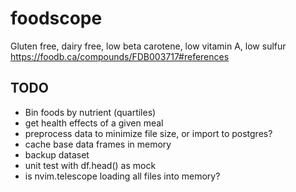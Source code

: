 # foodscope

Gluten free, dairy free, low beta carotene, low vitamin A, low sulfur
https://foodb.ca/compounds/FDB003717#references

## TODO
- Bin foods by nutrient (quartiles)
- get health effects of a given meal
- preprocess data to minimize file size, or import to postgres?
- cache base data frames in memory
- backup dataset
- unit test with df.head() as mock
- is nvim.telescope loading all files into memory?
